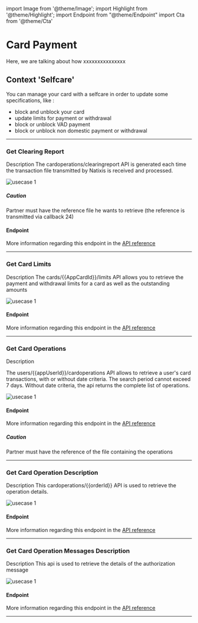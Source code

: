 import Image from '@theme/Image';
import Highlight from '@theme/Highlight';
import Endpoint from "@theme/Endpoint"
import Cta from '@theme/Cta'


# Card Payment

Here, we are talking about how xxxxxxxxxxxxxxx

## Context 'Selfcare'

You can manage your card with a selfcare in order to update some specifications, like : 
- block and unblock your card
- update limits for payment or withdrawal
- block or unblock VAD payment
- block or unblock non domestic payment or withdrawal

---

### Get Clearing Report

Description
The cardoperations/clearingreport API is generated each time the transaction file transmitted by Natixis is received and processed.

<Image src="docs/Card_Self_Verrou.png" alt="usecase 1"/>

<Highlight type="caution">

##### Caution

Partner must have the reference file he wants to retrieve (the reference is transmitted via callback 24)

</Highlight>

#### Endpoint

More information regarding this endpoint in the [API reference](/api/Core)

<Endpoint apiUrl="/v1.0/migrationProxy" path="/api/v1.1/cardoperations/clearingreport/{clearingfileid}" method="get"/>

---

### Get Card Limits

Description
The cards/{{AppCardId}}/limits API allows you to retrieve the payment and withdrawal limits for a card as well as the outstanding amounts

<Image src="docs/Card_Self_Verrou.png" alt="usecase 1"/>

#### Endpoint

More information regarding this endpoint in the [API reference](/api/Core)

<Endpoint apiUrl="/v1.0/migrationProxy" path="/api/v1.1/cards/{appcardid}/limits" method="get"/>

---

### Get Card Operations

Description

The users/{{appUserId}}/cardoperations API allows to retrieve a user's card transactions, with or without date criteria. The search period cannot exceed 7 days. Without date criteria, the api returns the complete list of operations.

<Image src="docs/Card_Self_Verrou.png" alt="usecase 1"/>

#### Endpoint

More information regarding this endpoint in the [API reference](/api/Core)

<Endpoint apiUrl="/v1.0/migrationProxy" path="/api/v1.1/users/{userid}/cardoperations" method="get"/>

<Highlight type="caution">

##### Caution

Partner must have the reference of the file containing the operations

</Highlight>

---

### Get Card Operation Description

Description
This cardoperations/{{orderId}} API is used to retrieve the operation details.

<Image src="docs/Card_Self_Verrou.png" alt="usecase 1"/>

#### Endpoint

More information regarding this endpoint in the [API reference](/api/Core)

<Endpoint apiUrl="/v1.0/migrationProxy" path="/api/v1.1/users/{userid}/cardoperations/{orderid}" method="get"/>

---

### Get Card Operation Messages Description

Description
This api is used to retrieve the details of the authorization message

<Image src="docs/Card_Self_Verrou.png" alt="usecase 1"/>

#### Endpoint

More information regarding this endpoint in the [API reference](/api/Core)

<Endpoint apiUrl="/v1.0/migrationProxy" path="/api/v1.1/users/{userid}/cardoperations/{orderid}/messages" method="get"/>

---

<Cta
  context="doc"
  ui="button"
  link="/api/Core"
  label="Try it out"
/>
